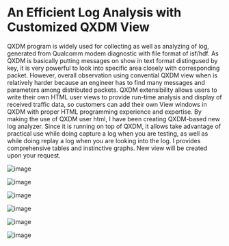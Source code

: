 # An Efficient Log Analysis with Customized QXDM View

QXDM program is widely used for collecting as well as analyzing of log, generated from Qualcomm modem diagnostic with file format of isf/hdf. 
As QXDM is basically putting messages on show in text format distingused by key, 
it is very powerful to look into specific area closely with corresponding packet. 
However, overall observation using convential QXDM view when is relatively harder 
because an engineer has to find many messages and parameters among distributed packets. 
QXDM extensibility allows users to write their own HTML user views to provide run-time analysis and display of received traffic data, 
so customers can add their own View windows in QXDM with proper HTML programming experience and expertise. 
By making the use of QXDM user html, I have been creating QXDM-based new log analyzer. 
Since it is running on top of QXDM, it allows take advantage of practical use while doing capture a log when you are testing, 
as well as while doing replay a log when you are looking into the log. 
I provides comprehensive tables and instinctive graphs. 
New view will be created upon your request.

![image](https://user-images.githubusercontent.com/77954837/114699536-65c62000-9d5b-11eb-94cf-79ba500cd04e.png)

![image](https://user-images.githubusercontent.com/77954837/114699700-98701880-9d5b-11eb-8cd7-82e69c6ee035.png)

![image](https://user-images.githubusercontent.com/77954837/114699735-a1f98080-9d5b-11eb-8c49-01a0068b714d.png)

![image](https://user-images.githubusercontent.com/77954837/114699765-aa51bb80-9d5b-11eb-86a5-f661d5051dce.png)

![image](https://user-images.githubusercontent.com/77954837/114699786-b0e03300-9d5b-11eb-9b90-aacacdc676a9.png)

![image](https://user-images.githubusercontent.com/77954837/114699803-b8074100-9d5b-11eb-96b4-b5610b741295.png)

